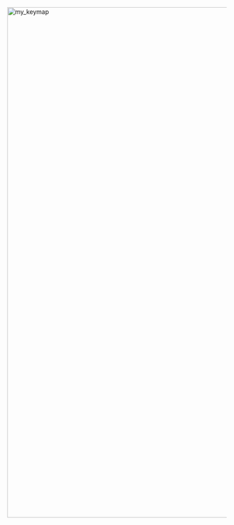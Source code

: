 <img width="1000" height="1173" alt="my_keymap" src="https://github.com/user-attachments/assets/da9c1133-a071-4ab9-98ce-45db5b700cee" />
